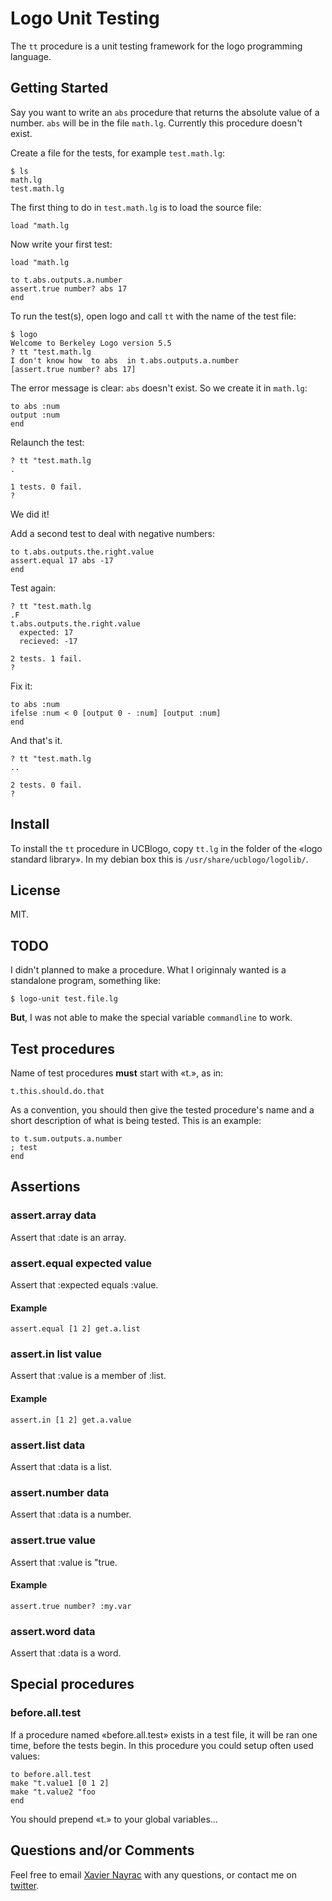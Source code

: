 Logo Unit Testing
=======================================================================

The `tt` procedure is a unit testing framework for the logo programming
language.

Getting Started
-----------------------------------------------------------------------

Say you want to write an `abs` procedure that returns the absolute value
of a number. `abs` will be in the file `math.lg`. Currently this procedure
doesn't exist.

Create a file for the tests, for example `test.math.lg`:

    $ ls
    math.lg
    test.math.lg

The first thing to do in `test.math.lg` is to load the source file:

```
load "math.lg
```

Now write your first test:

```
load "math.lg

to t.abs.outputs.a.number
assert.true number? abs 17
end
```

To run the test(s), open logo and call `tt` with the name of the test file:

    $ logo
    Welcome to Berkeley Logo version 5.5
    ? tt "test.math.lg
    I don't know how  to abs  in t.abs.outputs.a.number
    [assert.true number? abs 17]

The error message is clear: `abs` doesn't exist. So we create it in `math.lg`:

```
to abs :num
output :num
end
```

Relaunch the test:

    ? tt "test.math.lg
    .

    1 tests. 0 fail.
    ?

We did it!

Add a second test to deal with negative numbers:

```
to t.abs.outputs.the.right.value
assert.equal 17 abs -17
end
```

Test again:

    ? tt "test.math.lg
    .F
    t.abs.outputs.the.right.value
      expected: 17
      recieved: -17

    2 tests. 1 fail.
    ?

Fix it:

```
to abs :num
ifelse :num < 0 [output 0 - :num] [output :num]
end
```

And that's it.

    ? tt "test.math.lg
    ..

    2 tests. 0 fail.
    ?

Install
-----------------------------------------------------------------------

To install the `tt` procedure in UCBlogo, copy `tt.lg` in the folder of the
«logo standard library». In my debian box this is `/usr/share/ucblogo/logolib/`.


License
-----------------------------------------------------------------------

MIT.

TODO
--------

I didn't planned to make a procedure. What I originnaly wanted is a standalone
program, something like:

    $ logo-unit test.file.lg

**But**, I was not able to make the special variable `commandline` to work.

Test procedures
---------------

Name of test procedures **must** start with «t.», as in:

    t.this.should.do.that

As a convention, you should then give the tested procedure's name
and a short description of what is being tested. This is an example:

    to t.sum.outputs.a.number
    ; test
    end


Assertions
----------

### assert.array data

Assert that :date is an array.

### assert.equal expected value

Assert that :expected equals :value.

#### Example

    assert.equal [1 2] get.a.list

### assert.in list value

Assert that :value is a member of :list.

#### Example

    assert.in [1 2] get.a.value

### assert.list data

Assert that :data is a list.

### assert.number data

Assert that :data is a number.

### assert.true value

Assert that :value is "true.

#### Example

    assert.true number? :my.var

### assert.word data

Assert that :data is a word.


Special procedures
------------------

### before.all.test

If a procedure named «before.all.test» exists in a test file, it will
be ran one time, before the tests begin.
In this procedure you could setup often used values:

    to before.all.test
    make "t.value1 [0 1 2]
    make "t.value2 "foo
    end

You should prepend «t.» to your global variables…



Questions and/or Comments
-----------------------------------------------------------------------

Feel free to email [Xavier Nayrac](mailto:xavier.nayrac@gmail.com)
with any questions, or contact me on [twitter](https://twitter.com/lkdjiin).

